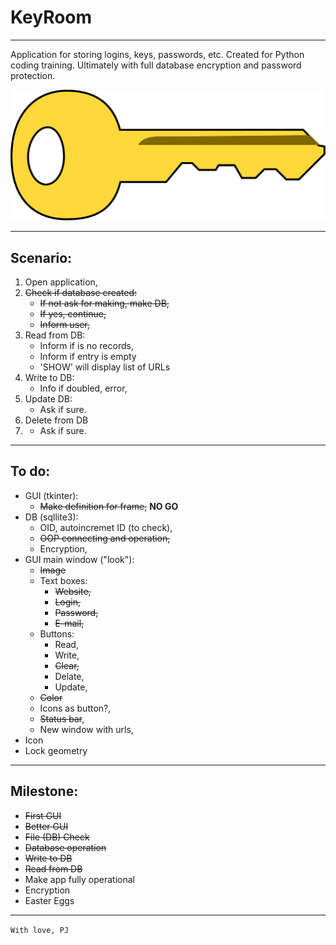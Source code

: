 # KeyRoom

***

Application for storing logins, keys, passwords, etc. Created for Python
coding training. Ultimately with full database encryption and password
protection.

![Key_image](img/key.svg)

***

## Scenario:

1. Open application,
2. ~~Check if database created:~~
    - ~~If not ~~ask for making~~, make DB,~~
    - ~~If yes, continue,~~
    - ~~Inform user,~~
3. Read from DB:
    - Inform if is no records,
    - Inform if entry is empty
    - 'SHOW' will display list of URLs
4. Write to DB:
   - Info if doubled, error,
5. Update DB:
   - Ask if sure.
6. Delete from DB
7. - Ask if sure.

***

## To do:

- GUI (tkinter):
  - ~~Make definition for frame,~~ **NO GO**
- DB (sqllite3):
  - OID, autoincremet ID (to check),
  - ~~OOP connecting and operation,~~
  - Encryption,
- GUI main window ("look"):
    - ~~Image~~
    - Text boxes:
      - ~~Website,~~
      - ~~Login,~~
      - ~~Password,~~
      - ~~E-mail,~~
    - Buttons:
      - Read,
      - Write,
      - ~~Clear,~~
      - Delate,
      - Update,
   - ~~Color~~
   - Icons as button?,
   - ~~Status bar~~,
   - New window with urls,
- Icon
- Lock geometry

***

## Milestone:

- ~~First GUI~~
- ~~Better GUI~~
- ~~File (DB) Check~~
- ~~Database operation~~
- ~~Write to DB~~
- ~~Read from DB~~
- Make app fully operational
- Encryption
- Easter Eggs

***

`With love, PJ`
